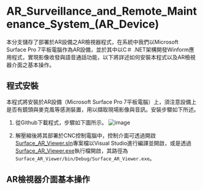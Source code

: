 # AR_Surveillance_and_Remote_Maintenance_System_(AR_Device)
本分支儲存了部署於AR設備之AR檢視器程式，在系統中我們以Microsoft Surface Pro 7平板電腦作為AR設備，並於其中以C＃ .NET架構開發Winform應用程式，實現影像收發與語音通話功能，以下將詳述如何安裝本程式以及AR檢視器介面之基本操作。

## 程式安裝
本程式將安裝於AR設備（Microsoft Surface Pro 7平板電腦）上，須注意設備上是否有鏡頭與麥克風等感測裝置，用以擷取現場影像與音訊。安裝步驟如下所述。

1. 從Github下載程式，步驟如下圖所示。
![image](https://user-images.githubusercontent.com/77768660/189074875-4b47ccd4-b389-40bd-afaa-330b314ae958.png)

2. 解壓縮後將其部署於CNC控制電腦中，控制介面可透過開啟[Surface_AR_Viewer.sln](https://github.com/vf19961226/AR_Surveillance_and_Remote_Maintenance_System/blob/AR_Device/Surface_AR_Viewer.sln)專案檔以Visual Studio進行編譯並開啟，或是透過[Surface_AR_Viewer.exe](https://github.com/vf19961226/AR_Surveillance_and_Remote_Maintenance_System/blob/AR_Device/Surface_AR_Viewer/bin/Debug/Surface_AR_Viewer.exe)執行檔開啟，其路徑為`Surface_AR_Viewer/bin/Debug/Surface_AR_Viewer.exe`。

## AR檢視器介面基本操作
